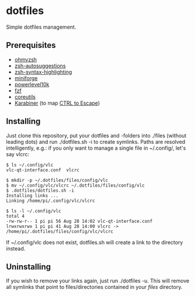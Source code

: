 dotfiles
========

Simple dotfiles management.

Prerequisites
-------------
- [ohmyzsh](https://ohmyz.sh/#install)
- [zsh-autosuggestions](https://github.com/zsh-users/zsh-autosuggestions/blob/master/INSTALL.md#oh-my-zsh)
- [zsh-syntax-highlighting](https://github.com/zsh-users/zsh-syntax-highlighting/blob/master/INSTALL.md#oh-my-zsh)
- [miniforge](https://github.com/conda-forge/miniforge#homebrew)
- [powerlevel10k](https://github.com/romkatv/powerlevel10k#getting-started) 
- [fzf](https://github.com/junegunn/fzf#using-homebrew)
- [coreutils](https://formulae.brew.sh/formula/coreutils)
- [Karabiner](https://github.com/pqrs-org/Karabiner-Elements) (to map [CTRL to Escape](https://medium.com/@pechyonkin/how-to-map-capslock-to-control-and-escape-on-mac-60523a64022b))

Installing
----------

Just clone this repository, put your dotfiles and -folders into ./files (without leading dots) and run ./dotfiles.sh -i to create symlinks. Paths are resolved intelligently, e.g.: if you only want to manage a single file in ~/.config/, let's say vlcrc:

```
$ ls ~/.config/vlc
vlc-qt-interface.conf  vlcrc

$ mkdir -p ~/.dotfiles/files/config/vlc
$ mv ~/.config/vlc/vlcrc ~/.dotfiles/files/config/vlc
$ .dotfiles/dotfiles.sh -i
Installing links ...
Linking /home/pi/.config/vlc/vlcrc

$ ls -l ~/.config/vlc
total 4
-rw-rw-r-- 1 pi pi 56 Aug 28 14:02 vlc-qt-interface.conf
lrwxrwxrwx 1 pi pi 41 Aug 28 14:00 vlcrc -> /home/pi/.dotfiles/files/config/vlc/vlcrc
```

If ~/.config/vlc does not exist, dotfiles.sh will create a link to the directory instead.

Uninstalling
------------

If you wish to remove your links again, just run ./dotfiles -u. This will remove all symlinks that point to files/directories contained in your *files* directory.
